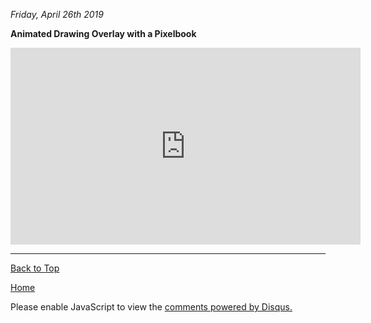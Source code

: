 <i> Friday, April 26th 2019 </i>

<b> Animated Drawing Overlay with a Pixelbook </b>

<iframe width="560" height="315" src="https://www.youtube.com/embed/Wo7i2Fa3NNg" frameborder="0" allow="accelerometer; autoplay; encrypted-media; gyroscope; picture-in-picture" allowfullscreen></iframe>

* * *

<a href="https://shea08.github.io/Animated_Drawing_Overlay_with_a_Pixelbook">Back to Top</a>

[Home](./)
                     
<div id="disqus_thread"></div>
<script>

/**
*  RECOMMENDED CONFIGURATION VARIABLES: EDIT AND UNCOMMENT THE SECTION BELOW TO INSERT DYNAMIC VALUES FROM YOUR PLATFORM OR CMS.
*  LEARN WHY DEFINING THESE VARIABLES IS IMPORTANT: https://disqus.com/admin/universalcode/#configuration-variables*/
/*
var disqus_config = function () {
this.page.url = PAGE_URL;  // Replace PAGE_URL with your page's canonical URL variable
this.page.identifier = PAGE_IDENTIFIER; // Replace PAGE_IDENTIFIER with your page's unique identifier variable
};
*/
(function() { // DON'T EDIT BELOW THIS LINE
var d = document, s = d.createElement('script');
s.src = 'https://shea08.disqus.com/embed.js';
s.setAttribute('data-timestamp', +new Date());
(d.head || d.body).appendChild(s);
})();
</script>
<noscript>Please enable JavaScript to view the <a href="https://disqus.com/?ref_noscript">comments powered by Disqus.</a></noscript>
                            
